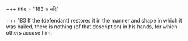 +++
title = "183 स यदि"

+++
183	If the (defendant) restores it in the manner and shape in which it was bailed, there is nothing (of that description) in his hands, for which others accuse him.